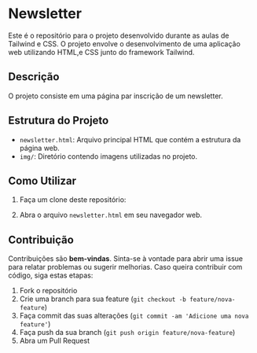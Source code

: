 # Newsletter

Este é o repositório para o projeto desenvolvido durante as aulas de Tailwind e CSS. O projeto envolve o desenvolvimento de uma aplicação web utilizando HTML,e CSS junto do framework Tailwind.

## Descrição

O projeto consiste em uma página par inscrição de um newsletter.

## Estrutura do Projeto

- `newsletter.html`: Arquivo principal HTML que contém a estrutura da página web.
- `img/`: Diretório contendo imagens utilizadas no projeto.

## Como Utilizar

1. Faça um clone deste repositório:

2. Abra o arquivo `newsletter.html` em seu navegador web.

## Contribuição

Contribuições são **bem-vindas**. Sinta-se à vontade para abrir uma issue para relatar problemas ou sugerir melhorias. Caso queira contribuir com código, siga estas etapas:

1. Fork o repositório
2. Crie uma branch para sua feature (`git checkout -b feature/nova-feature`)
3. Faça commit das suas alterações (`git commit -am 'Adicione uma nova feature'`)
4. Faça push da sua branch (`git push origin feature/nova-feature`)
5. Abra um Pull Request
